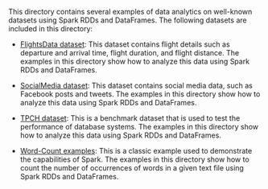 This directory contains several examples of data analytics on well-known datasets using Spark RDDs and DataFrames. The following datasets are included in this directory:

- [FlightsData dataset](Spark-Example-FlightsData): This dataset contains flight details such as departure and arrival time, flight duration, and flight distance. The examples in this directory show how to analyze this data using Spark RDDs and DataFrames.

- [SocialMedia dataset](Spark-Example-Social-Media): This dataset contains social media data, such as Facebook posts and tweets. The examples in this directory show how to analyze this data using Spark RDDs and DataFrames.

- [TPCH dataset](Spark-Example-TPCH): This is a benchmark dataset that is used to test the performance of database systems. The examples in this directory show how to analyze this data using Spark RDDs and DataFrames.

- [Word-Count examples](Spark-Example-Word-Count): This is a classic example used to demonstrate the capabilities of Spark. The examples in this directory show how to count the number of occurrences of words in a given text file using Spark RDDs and DataFrames.